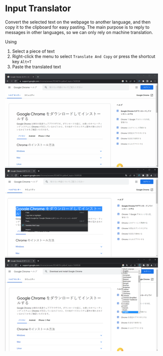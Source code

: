 # Input Translator

Convert the selected text on the webpage to another language, and then copy it to the clipboard for easy pasting. The main purpose is to reply to messages in other languages, so we can only rely on machine translation.

Using

1. Select a piece of text
2. Right-click the menu to select `Translate And Copy` or press the shortcut key `Alt+T`
3. Paste the translated text

![using](./docs/translate.gif)
![change language](./docs/context-menu.png)
![change language](./docs/change-language.png)
